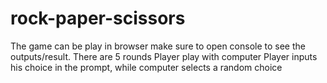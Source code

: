 # rock-paper-scissors

The game can be play in browser 
make sure to open console to see the outputs/result.
There are 5 rounds
Player play with computer
Player inputs his choice in the prompt, while computer selects a random choice

